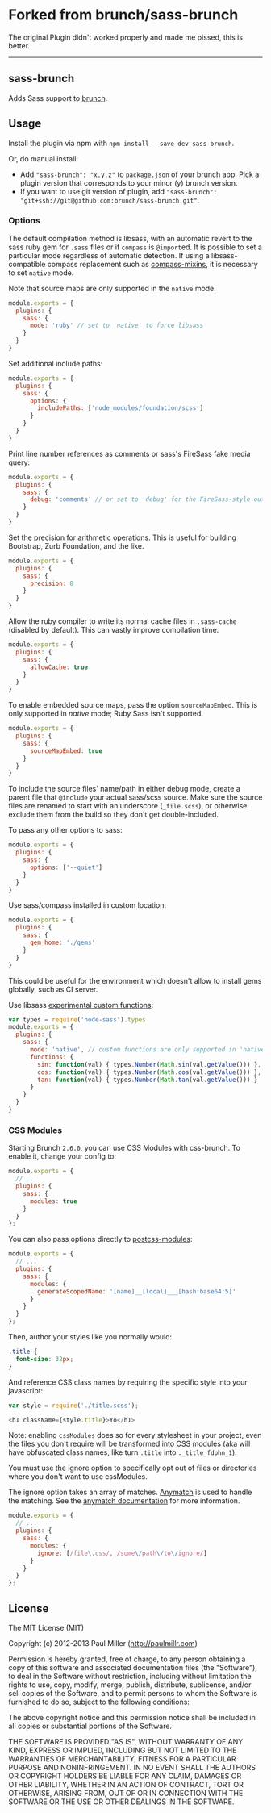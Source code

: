 # Forked from brunch/sass-brunch
The original Plugin didn't worked properly and made me pissed, this is better.

---

## sass-brunch
Adds Sass support to
[brunch](http://brunch.io).

## Usage
Install the plugin via npm with `npm install --save-dev sass-brunch`.

Or, do manual install:

* Add `"sass-brunch": "x.y.z"` to `package.json` of your brunch app.
  Pick a plugin version that corresponds to your minor (y) brunch version.
* If you want to use git version of plugin, add
`"sass-brunch": "git+ssh://git@github.com:brunch/sass-brunch.git"`.

### Options
The default compilation method is libsass, with an automatic revert to the sass
ruby gem for `.sass` files or if `compass` is `@import`ed. It is possible to
set a particular mode regardless of automatic detection. If using a
libsass-compatible compass replacement such as
[compass-mixins](https://github.com/Igosuki/compass-mixins), it is necessary to
set `native` mode.

Note that source maps are only supported in the `native` mode.

```javascript
module.exports = {
  plugins: {
    sass: {
      mode: 'ruby' // set to 'native' to force libsass
    }
  }
}
```

Set additional include paths:
```javascript
module.exports = {
  plugins: {
    sass: {
      options: {
        includePaths: ['node_modules/foundation/scss']
      }
    }
  }
}
```

Print line number references as comments or sass's FireSass fake media query:

```javascript
module.exports = {
  plugins: {
    sass: {
      debug: 'comments' // or set to 'debug' for the FireSass-style output
    }
  }
}
```

Set the precision for arithmetic operations. This is useful for building Bootstrap, Zurb Foundation, and the like.

```javascript
module.exports = {
  plugins: {
    sass: {
      precision: 8
    }
  }
}
```

Allow the ruby compiler to write its normal cache files in `.sass-cache` (disabled by default).
This can vastly improve compilation time.

```javascript
module.exports = {
  plugins: {
    sass: {
      allowCache: true
    }
  }
}
```

To enable embedded source maps, pass the option `sourceMapEmbed`. This is only supported in _native_ mode; Ruby Sass isn't supported.

```javascript
module.exports = {
  plugins: {
    sass: {
      sourceMapEmbed: true
    }
  }
}
```

To include the source files' name/path in either debug mode, create a parent file that `@include` your actual sass/scss source. Make sure the source files are renamed to start with an underscore (`_file.scss`), or otherwise exclude them from the build so they don't get double-included.

To pass any other options to sass:

```javascript
module.exports = {
  plugins: {
    sass: {
      options: ['--quiet']
    }
  }
}
```

Use sass/compass installed in custom location:
```javascript
module.exports = {
  plugins: {
    sass: {
      gem_home: './gems'
    }
  }
}
```
This could be useful for the environment which doesn't allow to install gems globally, such as CI server.

Use libsass [experimental custom functions](https://github.com/sass/node-sass#functions--v300---experimental):

```javascript
var types = require('node-sass').types
module.exports = {
  plugins: {
    sass: {
      mode: 'native', // custom functions are only supported in 'native' mode
      functions: {
        sin: function(val) { types.Number(Math.sin(val.getValue())) },
        cos: function(val) { types.Number(Math.cos(val.getValue())) },
        tan: function(val) { types.Number(Math.tan(val.getValue())) }
      }
    }
  }
}
```

### CSS Modules
Starting Brunch `2.6.0`, you can use CSS Modules with css-brunch. To enable it, change your config to:

```javascript
module.exports = {
  // ...
  plugins: {
    sass: {
      modules: true
    }
  }
};
```

You can also pass options directly to
[postcss-modules](https://github.com/css-modules/postcss-modules):

```javascript
module.exports = {
  // ...
  plugins: {
    sass: {
      modules: {
        generateScopedName: '[name]__[local]___[hash:base64:5]'
      }
    }
  }
};
```

Then, author your styles like you normally would:

```scss
.title {
  font-size: 32px;
}
```

And reference CSS class names by requiring the specific style into your javascript:

```javascript
var style = require('./title.scss');

<h1 className={style.title}>Yo</h1>
```

Note: enabling `cssModules` does so for every stylesheet in your project, even the files you don't require will be transformed into CSS modules (aka will have obfuscated class names, like turn `.title` into `._title_fdphn_1`).

You must use the ignore option to specifically opt out of files or directories where you don't want to use cssModules.

The ignore option takes an array of matches. [Anymatch](https://github.com/es128/anymatch) is used to handle the matching. See the [anymatch documentation](https://github.com/es128/anymatch) for more information.
```javascript
module.exports = {
  // ...
  plugins: {
    sass: {
      modules: {
        ignore: [/file\.css/, /some\/path\/to\/ignore/]
      }
    }
  }
};
```

## License

The MIT License (MIT)

Copyright (c) 2012-2013 Paul Miller (http://paulmillr.com)

Permission is hereby granted, free of charge, to any person obtaining a copy
of this software and associated documentation files (the "Software"), to deal
in the Software without restriction, including without limitation the rights
to use, copy, modify, merge, publish, distribute, sublicense, and/or sell
copies of the Software, and to permit persons to whom the Software is
furnished to do so, subject to the following conditions:

The above copyright notice and this permission notice shall be included in
all copies or substantial portions of the Software.

THE SOFTWARE IS PROVIDED "AS IS", WITHOUT WARRANTY OF ANY KIND, EXPRESS OR
IMPLIED, INCLUDING BUT NOT LIMITED TO THE WARRANTIES OF MERCHANTABILITY,
FITNESS FOR A PARTICULAR PURPOSE AND NONINFRINGEMENT. IN NO EVENT SHALL THE
AUTHORS OR COPYRIGHT HOLDERS BE LIABLE FOR ANY CLAIM, DAMAGES OR OTHER
LIABILITY, WHETHER IN AN ACTION OF CONTRACT, TORT OR OTHERWISE, ARISING FROM,
OUT OF OR IN CONNECTION WITH THE SOFTWARE OR THE USE OR OTHER DEALINGS IN
THE SOFTWARE.
